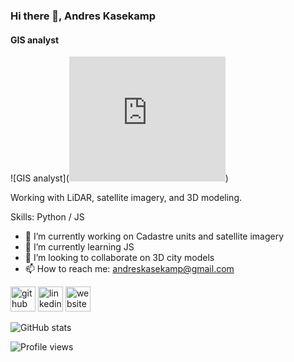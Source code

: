 ### Hi there 👋, Andres Kasekamp
#### GIS analyst
![GIS analyst](<iframe width="250" height="200" frameborder="0" scrolling="no" allowfullscreen src="https://arcg.is/0KWXm1"></iframe>)

Working with LiDAR, satellite imagery, and 3D modeling.

Skills: Python / JS

- 🔭 I’m currently working on Cadastre units and satellite imagery 
- 🌱 I’m currently learning JS 
- 👯 I’m looking to collaborate on 3D city models 
- 📫 How to reach me: andreskasekamp@gmail.com 


[<img src='https://cdn.jsdelivr.net/npm/simple-icons@3.0.1/icons/github.svg' alt='github' height='40'>](https://github.com/https://github.com/AndresKasekamp)  [<img src='https://cdn.jsdelivr.net/npm/simple-icons@3.0.1/icons/linkedin.svg' alt='linkedin' height='40'>](https://www.linkedin.com/in/https://www.linkedin.com/in/andres-kasekamp-a226b2198//)  [<img src='https://cdn.jsdelivr.net/npm/simple-icons@3.0.1/icons/icloud.svg' alt='website' height='40'>](3d.maaamet.ee/kaart)  

![GitHub stats](https://github-readme-stats.vercel.app/api?username=https://github.com/AndresKasekamp&show_icons=true)  

![Profile views](https://gpvc.arturio.dev/https://github.com/AndresKasekamp)  
